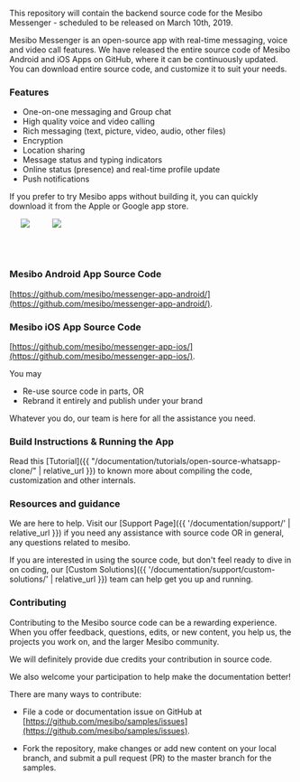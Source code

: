 This repository will contain the backend source code for the Mesibo Messenger - scheduled to be released on March 10th, 2019.

Mesibo Messenger is an open-source app with real-time messaging, voice and video call features. We have released the entire source code of Mesibo Android and iOS Apps on GitHub, where it can be continuously updated. You can download entire source code, and customize it to suit your needs. 

### Features
- One-on-one messaging and Group chat
- High quality voice and video calling
- Rich messaging (text, picture, video, audio, other files)
- Encryption
- Location sharing
- Message status and typing indicators
- Online status (presence) and real-time profile update
- Push notifications

If you prefer to try Mesibo apps without building it, you can quickly download it from the Apple or Google app store. 

<a href="https://itunes.apple.com/us/app/mesibo-realtime-messaging-voice-video/id1222921751"><img src="{{ '/images/iphone-app.png' | relative_url }}" align="left" hspace="20"/></a>
<a href="https://play.google.com/store/apps/details?id=com.mesibo.mesiboapplication"><img src="{{ '/images/android-app.png' | relative_url }}" align="left" hspace="20"/></a>
<br/><br/>
<p>
&nbsp;
</p>

### Mesibo Android App Source Code
[https://github.com/mesibo/messenger-app-android/](https://github.com/mesibo/messenger-app-android/).

### Mesibo iOS App Source Code

[https://github.com/mesibo/messenger-app-ios/](https://github.com/mesibo/messenger-app-ios/).

You may
- Re-use source code in parts, OR 
- Rebrand it entirely and publish under your brand 

Whatever you do, our team is here for all the assistance you need.

### Build Instructions & Running the App
Read this [Tutorial]({{ "/documentation/tutorials/open-source-whatsapp-clone/" | relative_url }}) to known more about compiling the code, customization and other internals.

### Resources and guidance
We are here to help. Visit our [Support Page]({{ '/documentation/support/' | relative_url }}) if 
you need any assistance with source code OR in general, any questions related to mesibo.

If you are interested in using the source code, but don't feel ready to dive in on 
coding, our [Custom Solutions]({{ '/documentation/support/custom-solutions/' | relative_url }}) team can help get you up and running.

### Contributing
Contributing to the Mesibo source code can be a rewarding experience. When you
offer feedback, questions, edits, or new content, you help us, the projects you
work on, and the larger Mesibo community. 

We will definitely provide due credits your contribution in source code. 

We also welcome your participation to help make the documentation better!

There are many ways to contribute:

- File a code or documentation issue on GitHub at
[https://github.com/mesibo/samples/issues](https://github.com/mesibo/samples/issues).

- Fork the repository, make changes or add new content on your local
branch, and submit a pull request (PR) to the master branch for the samples.


